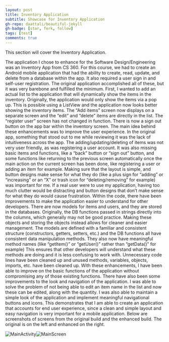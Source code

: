 ```yaml
---
layout: post
title: Inventory Application
subtitle: Showcase for Inventory Application
gh-repo: daattali/beautiful-jekyll
gh-badge: [star, fork, follow]
tags: [test]
comments: true
---
```


This section will cover the Inventory Application.

The application I chose to enhance for the Software Design/Engineering was an Inventory App from CS 360. For this course, we had to create an Android mobile application that had the ability to create, read, update, and delete from a database within the app. It also required a user sign in and self-user registration. The original application accomplished all of these, but it was very barebone and fulfilled the minimum.
First, I wanted to add an actual list to the application that will dynamically show the items in the inventory. Originally, the application would only show the items via a pop up. This is possible using a ListView and the application now looks better showing the inventory items. The “Add items” screen now displays on a separate screen and the “edit” and “delete” items are directly in the list. The “register user” screen has not changed in function. There is now a sign out button on the app bar within the inventory screen.
The main idea behind these enhancements was to improve the user experience. In the original app, something that stood out to me while reviewing it was the lack of intuitiveness across the app. The adding/updating/deleting of items was not very user friendly, as was registering a user account. It was also missing basic items and functions, like a “back” button or “sign out” button, and some functions like returning to the previous screen automatically once the main action on the current screen has been done, like registering a user or adding an item for example. Making sure that the layout is simple, and button designs make sense for what they do (like a plus sign for “adding” or “increasing” or an “X” or trash icon for “deleting/removing” for example) was important for me. If a real user were to use my application, having too much clutter would be distracting and button designs that don’t make sense for what they do would cause frustration.
Within the code, there have been improvements to make the application easier to understand for other developers. There are now models for items and users, and they are stored in the databases. Originally, the DB functions passed in strings directly into the columns, which generally may not be good practice. Making these objects and storing the objects instead allows for cleaner and easier management. The models are defined with a familiar and consistent structure (constructors, getters, setters, etc.) and the DB functions all have consistent data manipulation methods. They also now have meaningful method names (like “getItem()” or “getUser()” rather than “getData()” for example) This ensures that other developers will understand what these methods are doing and it is less confusing to work with. Unnecessary code lines have been cleaned up and unused methods, variables, objects, imports, etc. have been cleaned up.
With these enhancements, I have been able to improve on the basic functions of the application without compromising any of those existing functions. There have also been some improvements to the look and navigation of the application. I was able to solve the problem of not being able to edit an item name in the list and now these can be edited, along with the quantity. I was also able to maintain a simple look of the application and implement meaningful navigational buttons and icons. This demonstrates that I am able to create an application that accounts for end user experience, since a clean and simple layout and easy navigation is very important for a mobile application.
Below are screenshots of screens from the original build and the enhanced build. The original is on the left and enhanced on the right.

![MainActivity](https://github.com/Fxvargas/Fxvargas.github.io/assets/61395074/66de5abb-47fb-442c-b41b-0f60614abb39)![MainScreen](https://github.com/Fxvargas/Fxvargas.github.io/assets/61395074/e72c04cb-0f88-4cbd-b8b2-971e5a77fcad)
